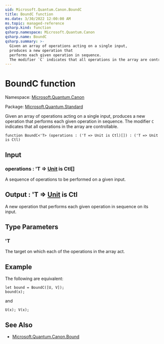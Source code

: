 ```yaml
---
uid: Microsoft.Quantum.Canon.BoundC
title: BoundC function
ms.date: 3/30/2022 12:00:00 AM
ms.topic: managed-reference
qsharp.kind: function
qsharp.namespace: Microsoft.Quantum.Canon
qsharp.name: BoundC
qsharp.summary: >-
  Given an array of operations acting on a single input,
  produces a new operation that
  performs each given operation in sequence.
  The modifier `C` indicates that all operations in the array are controllable.
---
```


# BoundC function

Namespace: [Microsoft.Quantum.Canon](xref:Microsoft.Quantum.Canon)

Package: [Microsoft.Quantum.Standard](https://nuget.org/packages/Microsoft.Quantum.Standard)


Given an array of operations acting on a single input,produces a new operation thatperforms each given operation in sequence.The modifier `C` indicates that all operations in the array are controllable.

```qsharp
function BoundC<'T> (operations : ('T => Unit is Ctl)[]) : ('T => Unit is Ctl)
```


## Input

### operations : 'T => [Unit](xref:microsoft.quantum.qsharp.valueliterals#unit-literal)  is Ctl[]

A sequence of operations to be performed on a given input.



## Output : 'T => [Unit](xref:microsoft.quantum.qsharp.valueliterals#unit-literal)  is Ctl

A new operation that performs each given operation in sequenceon its input.

## Type Parameters

### 'T

The target on which each of the operations in the array act.

## Example

The following are equivalent:```qsharplet bound = BoundC([U, V]);bound(x);```and```qsharpU(x); V(x);```

## See Also

- [Microsoft.Quantum.Canon.Bound](xref:Microsoft.Quantum.Canon.Bound)